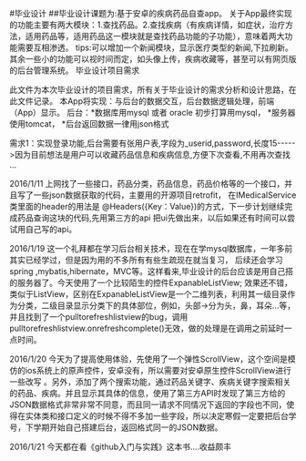 #毕业设计
##毕业设计课题为:基于安卓的疾病药品自查app。
关于App最终实现的功能主要有两大模块：1.查找药品。2.查找疾病（有疾病详情，如症状，治疗方法，适用药品等，适用药品这一模块就是查找药品功能的子功能），意味着两大功能需要互相渗透。
tips:可以增加一个新闻模块，显示医疗类型的新闻,下拉刷新。
其余一些小的功能可以视时间而定，如头像上传，疾病收藏等，甚至可以有网页版的后台管理系统。
毕业设计项目需求

此文件为本次毕业设计的项目需求，所有关于毕业设计的需求分析和设计思路，在此文件记录。
本App将实现：与后台的数据交互，后台数据逻辑处理，前端（App）显示。
 后台：*数据库用mysql 或者 oracle 初步打算用mysql，
	   *服务器使用tomcat，
	   *后台返回数据一律用json格式
	   
需求1：实现登录功能,后台需要有张用户表,字段为_userid,password,长度15----->因为目前想法是用户可以收藏药品信息和疾病信息,方便下次查看,不用再次查找
...

2016/1/11
上网找了一些接口，药品分类，药品信息，药品价格等的一个接口，并且写了一些json数据获取的代码，主要用的开源项目retrofit，
在IMedicalService类里面的header的用法是 @Headers({Key：Value})的方式，下一步计划继续完成药品查询这块的代码,先用第三方的api
把ui先做出来，以后如果还有时间可以尝试用自己写的api。  
  
  
2016/1/19
这一个礼拜都在学习后台相关技术，现在在学mysql数据库，一年多前其实已经学过，但是因为用的不多所有有些生疏现在就当复习，
后续还会学习spring ,mybatis,hibernate，MVC等。这样看来,毕业设计的后台应该是用自己搭的服务器了。今天使用了一个比较陌生的控件ExpanableListView;
效果还不错，类似于ListView，区别在ExpanableListView是一个二维列表，利用其一级目录作为分类，二级目录显示分类下的具体部位，例如，头部->分为头，鼻，耳朵...等，并且找到了一个pulltorefreshlistview的bug，调用pulltorefreshlistview.onrefreshcomplete()无效，做的处理是在调用之前延时一点时间。
  
2016/1/20
今天为了提高使用体验，先使用了一个弹性ScrollView，这个空间是模仿的ios系统上的原声控件，安卓没有，所以需要对安卓原生控件ScrollView进行一些改写
。另外，添加了两个搜索功能，通过药品关键字、疾病关键字搜索相关的药品、疾病。并且显示其具体的信息，使用了第三方API时发现了第三方给的JSON数据格式非常非常不同意，而且同一请求不同情况下返回的字段也不同，使得在实体类和接口定义的时候不得不多加一些字段，所以决定寒假一定要把后台学号，下学期开始自己搭建后台，返回格式同一的JSON数据。
  
2016/1/21
今天都在看《github入门与实践》这本书....收益颇丰 